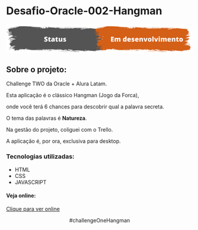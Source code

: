 # Desafio-Oracle-002-Hangman
<p align='center'>
  <img src='https://github.com/Rafalesson/desafio-oracle-002-hangman/blob/main/img/status.png?raw=true'>
</p>

<h2>Sobre o projeto:</h2>
<p>
Challenge TWO da Oracle + Alura Latam.

Esta aplicação é o clássico Hangman (Jogo da Forca),

onde você terá 6 chances para descobrir qual a palavra secreta. 

O tema das palavras é <b>Natureza</b>. 

Na gestão do projeto, coliguei com o Trello.

A aplicação é, por ora, exclusiva para desktop.
</p>

<h3>
  Tecnologias utilizadas:
</h2>
<ul>
  <li>HTML</li>
  <li>CSS</li>
  <li>JAVASCRIPT</li>
</ul>

<h4>Veja online: </h4>
<a href="https://rafalesson.github.io/desafio-oracle-002-hangman" target="_blank">Clique para ver online</a>

<p align='center'>#challengeOneHangman</p>
